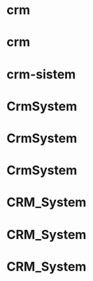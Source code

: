 # crm
# crm
# crm-sistem
# CrmSystem
# CrmSystem
# CrmSystem
# CRM_System
# CRM_System
# CRM_System
